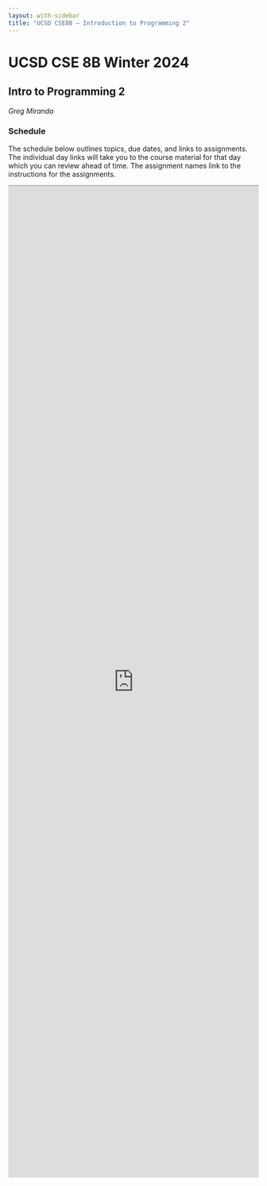 ```yaml
---
layout: with-sidebar
title: "UCSD CSE8B – Introduction to Programming 2"
---
```


# UCSD CSE 8B Winter 2024
## Intro to Programming 2

_Greg Miranda_

<a id="b:disc"></a>
<h3>Schedule</h3>

The schedule below outlines topics, due dates, and links to assignments. The
individual day links will take you to the course material for that day which you
can review ahead of time. The assignment names link to the instructions for the
assignments.

<iframe style="border: none; border-top: 1px solid grey; border-spacing: 2px" src="https://docs.google.com/spreadsheets/d/e/2PACX-1vSJKYkrVb7YBjAV1xnTShjTcw2QKom3GCiZymF9k4c4UNUh6-U8Eu_Lb9RvPcMvA9n5JuLtOVSn5n1u/pubhtml?gid=594704517&amp;single=true&amp;widget=true&amp;headers=false"
width="100%" height="1995px"></iframe>
